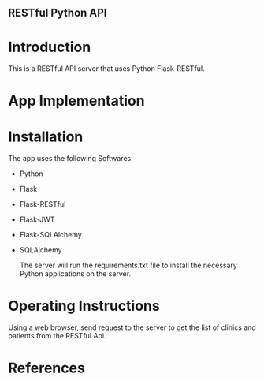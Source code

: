 ## RESTful Python API

# Introduction
This is a RESTful API server that uses Python Flask-RESTful.
# App Implementation
# Installation
The app uses the following Softwares:

- Python
- Flask
- Flask-RESTful
- Flask-JWT
- Flask-SQLAlchemy
- SQLAlchemy

  The server will run the requirements.txt file to install the necessary Python applications on the server.
# Operating Instructions
  Using a web browser, send request to the server to get the list of clinics and patients from the RESTful Api.
# References
